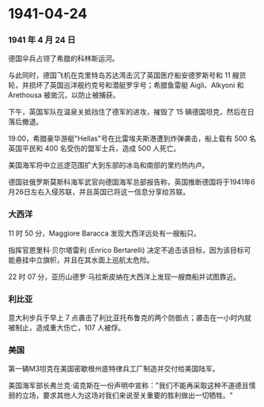 # 1941-04-24

### 1941 年 4 月 24 日

德国伞兵占领了希腊的科林斯运河。

与此同时，德国飞机在克里特岛苏达湾击沉了英国医疗船安德罗斯号和 11
艘货轮，并损坏了英国巡洋舰约克号和潜艇罗孚号；希腊鱼雷艇 Aigli、Alkyoni
和 Arethousa 被凿沉，以防止被捕获。

下午，英国军队在温泉关抵挡住了德军的进攻，摧毁了 15
辆德国坦克，然后在日落后撤退。

19:00，希腊豪华游艇"Hellas"号在比雷埃夫斯港遭到炸弹袭击，船上载有 500
名英国平民和 400 名受伤的盟军士兵，造成 500 人死亡。

美国海军将中立巡逻范围扩大到东部的冰岛和南部的里约热内卢。

德国驻俄罗斯莫斯科海军武官向德国海军总部报告称，英国推断德国将于1941年6月26日左右入侵苏联，并且英国已将这一信息分享给苏联。

### 大西洋

11 时 50 分，Maggiore Baracca 发现大西洋远处有一艘船只。

指挥官恩里科·贝尔塔雷利 (Enrico Bertarelli)
决定不追击该目标，因为该目标可能悬挂中立旗帜，并且在其水面上巡航太危险。

22 时 07 分，亚历山德罗·马拉斯皮纳在大西洋上发现一艘商船并试图靠近。

### 利比亚

意大利步兵于早上 7
点袭击了利比亚托布鲁克的两个防御点；袭击在一小时内就被制止，造成重大伤亡，107
人被俘。

### 美国

第一辆M3坦克在美国密歇根州底特律兵工厂制造并交付给美国陆军。

美国海军部长弗兰克·诺克斯在一份声明中宣称："我们不能再采取这种不道德且懦弱的立场，要求其他人为这场对我们来说至关重要的胜利做出一切牺牲。"